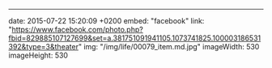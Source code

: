 ---
date: 2015-07-22 15:20:09 +0200
embed: "facebook"
link: "https://www.facebook.com/photo.php?fbid=829885107127699&set=a.381751091941105.1073741825.100003186531392&type=3&theater"
img: "/img/life/00079_item.md.jpg"
imageWidth: 530
imageHeight: 530
